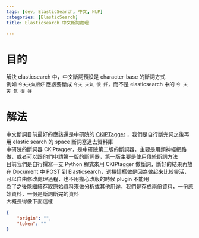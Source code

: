 ```yaml
---
tags: [dev, ElasticSearch, 中文, NLP]
categories: [ElasticSearch]
title: Elasticsearch 中文斷詞處理

---
```


# 目的
解決 elasticsearch 中，中文斷詞預設是 character-base 的斷詞方式  
例如 `今天天氣很好` 應該要斷成 `今天 天氣 很 好`，而不是 elasticsearch 中的 `今 天 天 氣 很 好`  

# 解法
中文斷詞目前最好的應該還是中研院的 [CKIPTagger](https://github.com/ckiplab/ckiptagger) ，我們是自行斷完詞之後再用 elastic search 的 space 斷詞塞進去資料庫  
中研院的斷詞器 CKIPtagger，是中研院第二版的斷詞器，主要是用類神經網路做，或者可以跟他們申請第一版的斷詞器，第一版主要是使用傳統斷詞方法  
目前我們是自行撰寫一支 Python 程式來用 CKIPtagger 做斷詞，斷好的結果再放在 Document 中 POST 到 Elasticsearch，選擇這樣做是因為做起來比較靈活，可以自由修改處理過程，也不用擔心改版的時候 plugin 不能用  
為了之後能繼續存取原始資料來做分析或其他用途，我們是存成兩份資料，一份原始資料，一份是斷詞斷完的資料  
大概長得像下面這樣  
```json
{
    "origin": "",
    "token": ""
}
```
